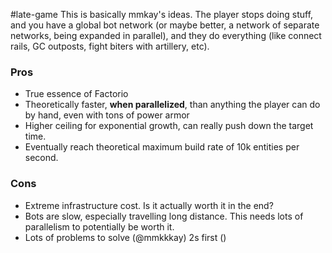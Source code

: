 #late-game 
This is basically mmkay's ideas.
The player stops doing stuff, and you have a global bot network (or maybe better, a network of separate networks, being expanded in parallel), and they do everything (like connect rails, GC outposts, fight biters with artillery, etc).

### Pros

- True essence of Factorio
- Theoretically faster, **when parallelized**, than anything the player can do by hand, even with tons of power armor
- Higher ceiling for exponential growth, can really push down the target time.
- Eventually reach theoretical maximum build rate of 10k entities per second.

### Cons

- Extreme infrastructure cost. Is it actually worth it in the end?
- Bots are slow, especially travelling long distance. This needs lots of parallelism to potentially be worth it.
- Lots of problems to solve (@mmkkkay)
2s first ()
